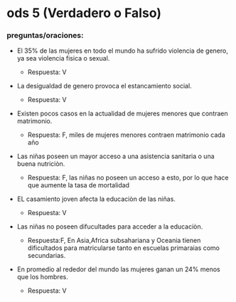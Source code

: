 # ods 5 (Verdadero o Falso)
### preguntas/oraciones:
- El 35% de las mujeres en todo el mundo ha sufrido violencia de genero, ya sea violencia fisica o sexual.
   - Respuesta: V


- La desigualdad de genero provoca el estancamiento social.
   - Respuesta: V


- Existen pocos casos en la actualidad de mujeres menores que contraen matrimonio.
   - Respuesta: F, miles de mujeres menores contraen matrimonio cada año


- Las niñas poseen un mayor acceso a una asistencia sanitaria o una buena nutriciòn.
   - Respuesta: F, las niñas no poseen un acceso a esto, por lo que hace que aumente la tasa de mortalidad 


- EL casamiento joven afecta la educaciòn de las niñas.
   - Respuesta: V


- Las niñas no poseen difucultades para acceder a la educaciòn.
   - Respuesta:F, En Asia,Africa subsahariana y Oceania tienen dificultados para matricularse tanto en escuelas primaraias como secundarias.


- En promedio al rededor del mundo las mujeres ganan un 24% menos que los hombres.
   - Respuesta: V
